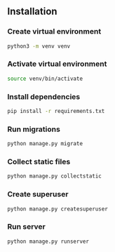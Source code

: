 ## Installation

### Create virtual environment
```bash
python3 -m venv venv
```

### Activate virtual environment
```bash
source venv/bin/activate
```

### Install dependencies
```bash
pip install -r requirements.txt
```

### Run migrations
```bash
python manage.py migrate
```

### Collect static files
```bash
python manage.py collectstatic
```

### Create superuser
```bash
python manage.py createsuperuser
```

### Run server
```bash
python manage.py runserver
```
